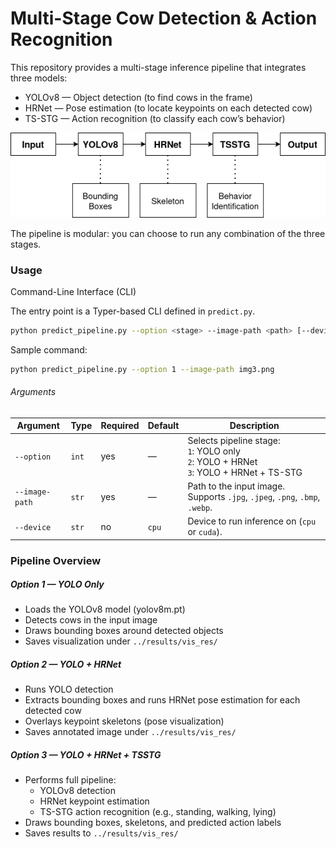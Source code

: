 # Multi-Stage Cow Detection & Action Recognition

This repository provides a multi-stage inference pipeline that integrates three models:

- YOLOv8 — Object detection (to find cows in the frame)
- HRNet — Pose estimation (to locate keypoints on each detected cow)
- TS-STG — Action recognition (to classify each cow’s behavior)

![](Overall.png)

The pipeline is modular: you can choose to run any combination of the three stages.

### Usage

Command-Line Interface (CLI)

The entry point is a Typer-based CLI defined in `predict.py`.

```bash
python predict_pipeline.py --option <stage> --image-path <path> [--device cpu|cuda]
```

Sample command:

```bash
python predict_pipeline.py --option 1 --image-path img3.png
```

###### Arguments

| Argument       | Type  | Required | Default | Description                                                                                        |
| -------------- | ----- | -------- | ------- | -------------------------------------------------------------------------------------------------- |
| `--option`     | `int` | yes      | —       | Selects pipeline stage: <br> `1`: YOLO only <br> `2`: YOLO + HRNet <br> `3`: YOLO + HRNet + TS-STG |
| `--image-path` | `str` | yes      | —       | Path to the input image. Supports `.jpg`, `.jpeg`, `.png`, `.bmp`, `.webp`.                        |
| `--device`     | `str` | no       | `cpu`   | Device to run inference on (`cpu` or `cuda`).                                                      |

### Pipeline Overview

##### Option 1 — YOLO Only

- Loads the YOLOv8 model (yolov8m.pt)
- Detects cows in the input image
- Draws bounding boxes around detected objects
- Saves visualization under `../results/vis_res/`

##### Option 2 — YOLO + HRNet

- Runs YOLO detection
- Extracts bounding boxes and runs HRNet pose estimation for each detected cow
- Overlays keypoint skeletons (pose visualization)
- Saves annotated image under `../results/vis_res/`

##### Option 3 — YOLO + HRNet + TSSTG

- Performs full pipeline:
  - YOLOv8 detection
  - HRNet keypoint estimation
  - TS-STG action recognition (e.g., standing, walking, lying)
- Draws bounding boxes, skeletons, and predicted action labels
- Saves results to `../results/vis_res/`
